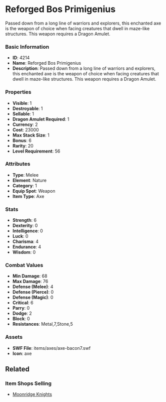 # Reforged Bos Primigenius

Passed down from a long line of warriors and explorers, this enchanted axe is the weapon of choice when facing creatures that dwell in maze-like structures. This weapon requires a Dragon Amulet.

### Basic Information

- **ID**: 4214
- **Name**: Reforged Bos Primigenius
- **Description**: Passed down from a long line of warriors and explorers, this enchanted axe is the weapon of choice when facing creatures that dwell in maze-like structures. This weapon requires a Dragon Amulet.

### Properties

- **Visible**: 1
- **Destroyable**: 1
- **Sellable**: 1
- **Dragon Amulet Required**: 1
- **Currency**: 2
- **Cost**: 23000
- **Max Stack Size**: 1
- **Bonus**: 6
- **Rarity**: 20
- **Level Requirement**: 56

### Attributes

- **Type**: Melee
- **Element**: Nature
- **Category**: 1
- **Equip Spot**: Weapon
- **Item Type**: Axe

### Stats

- **Strength**: 6
- **Dexterity**: 0
- **Intelligence**: 0
- **Luck**: 0
- **Charisma**: 4
- **Endurance**: 4
- **Wisdom**: 0

### Combat Values

- **Min Damage**: 68
- **Max Damage**: 76
- **Defense (Melee)**: 4
- **Defense (Pierce)**: 0
- **Defense (Magic)**: 0
- **Critical**: 6
- **Parry**: 0
- **Dodge**: 2
- **Block**: 0
- **Resistances**: Metal,7,Stone,5

### Assets

- **SWF File**: items/axes/axe-bacon7.swf
- **Icon**: axe

## Related

### Item Shops Selling

- [Moonridge Knights](../item-shops/154-moonridge-knights.md)

